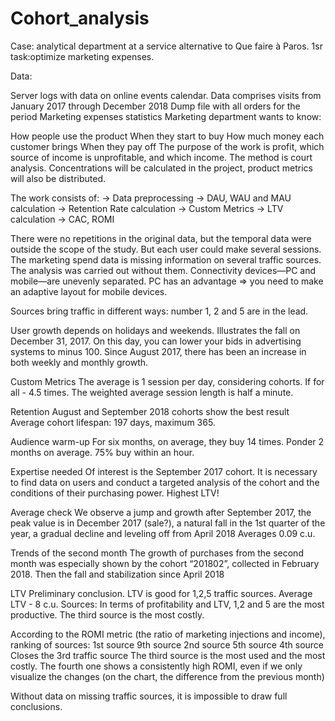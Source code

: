 # Cohort_analysis
 
Case: analytical department at a service alternative to Que faire à Paros. 1sr task:optimize marketing expenses.

Data:

Server logs with data on online events calendar. Data comprises visits from January 2017 through December 2018
Dump file with all orders for the period
Marketing expenses statistics
Marketing department wants to know:

How people use the product
When they start to buy
How much money each customer brings
When they pay off
The purpose of the work is profit, which source of income is unprofitable, and which income. The method is court analysis. Concentrations will be calculated in the project, product metrics will also be distributed.

The work consists of:
→ Data preprocessing
→ DAU, WAU and MAU calculation
→ Retention Rate calculation
→ Custom Metrics
→ LTV calculation
→ САС, ROMI


There were no repetitions in the original data, but the temporal data were outside the scope of the study. But each user could make several sessions. The marketing spend data is missing information on several traffic sources. The analysis was carried out without them. Connectivity devices—PC and mobile—are unevenly separated. PC has an advantage => you need to make an adaptive layout for mobile devices.

Sources bring traffic in different ways: number 1, 2 and 5 are in the lead.

User growth depends on holidays and weekends. Illustrates the fall on December 31, 2017. On this day, you can lower your bids in advertising systems to minus 100. Since August 2017, there has been an increase in both weekly and monthly growth.

Custom Metrics The average is 1 session per day, considering cohorts. If for all - 4.5 times. The weighted average session length is half a minute.

Retention August and September 2018 cohorts show the best result Average cohort lifespan: 197 days, maximum 365.

Audience warm-up For six months, on average, they buy 14 times. Ponder 2 months on average. 75% buy within an hour.

Expertise needed Of interest is the September 2017 cohort. It is necessary to find data on users and conduct a targeted analysis of the cohort and the conditions of their purchasing power. Highest LTV!

Average check We observe a jump and growth after September 2017, the peak value is in December 2017 (sale?), a natural fall in the 1st quarter of the year, a gradual decline and leveling off from April 2018 Averages 0.09 c.u.

Trends of the second month The growth of purchases from the second month was especially shown by the cohort “201802”, collected in February 2018. Then the fall and stabilization since April 2018

LTV Preliminary conclusion. LTV is good for 1,2,5 traffic sources. Average LTV - 8 c.u. Sources: In terms of profitability and LTV, 1,2 and 5 are the most productive. The third source is the most costly.

According to the ROMI metric (the ratio of marketing injections and income), ranking of sources: 1st source 9th source 2nd source 5th source 4th source Closes the 3rd traffic source The third source is the most used and the most costly. The fourth one shows a consistently high ROMI, even if we only visualize the changes (on the chart, the difference from the previous month)

Without data on missing traffic sources, it is impossible to draw full conclusions.
